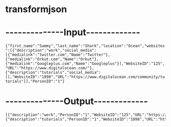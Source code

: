 # transformjson

# --------------Input-------------

```{"first_name":"Sammy","last_name":"Shark","location":"Ocean","websites":[{"description":"work","social_media":[{"medialink":"twitter.com","Name":"Twitter"},{"medialink":"Orkut.com","Name":"Orkut"},{"medialink":"Googleplus.com","Name":"Googleplus"}],"WebsiteID":"125","URL":"https://www.digitalocean.com/"},{"description":"tutorials","social_media":[],"WebsiteID":"1898","URL":"https://www.digitalocean.com/community/tutorials"}],"PersonID":"1"}```

# --------------Output-------------

```{"personID":"1","first_name":"Sammy","last_name":"Shark","location":"Ocean"}
[{"description":"work","PersonID":"1","WebsiteID":"125","URL":"https://www.digitalocean.com/"},{"description":"tutorials","PersonID":"1","WebsiteID":"1898","URL":"https://www.digitalocean.com/community/tutorials"}]```
